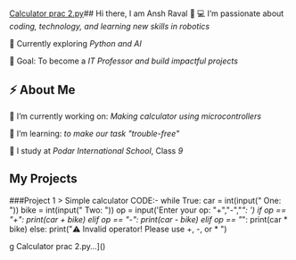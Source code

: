 [Calculator prac 2.py](https://github.com/user-attachments/files/22185060/Calculator.prac.2.py)## Hi there, I am Ansh Raval 👋
💻 I’m passionate about *coding, technology, and learning new skills in robotics* 

🌱 Currently exploring *Python and AI* 

🎯 Goal: To become a *IT Professor and build impactful projects*  

## ⚡ About Me
🔭 I’m currently working on: *Making calculator using  microcontrollers*  

🌱 I’m learning: *to make our task "trouble-free"*  

🏫 I study at *Podar International School*, Class *9*

## My Projects
###Project 1 > Simple calculator
CODE:-
while True:
    car = int(input(" One: "))
    bike = int(input(" Two: "))
    op = input('Enter your op: "+","-","*": ')
    if op == "+":
        print(car + bike)
    elif op == "-":
        print(car - bike)
    elif op == "*":
        print(car * bike)
    else:
        print("⚠️ Invalid operator! Please use +, -, or * ")

























g Calculator prac 2.py…]()

            
